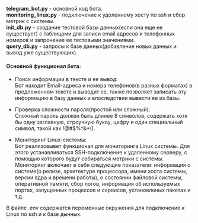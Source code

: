 **telegram_bot.py** - основной код бота.  
**monitoring_linux.py** - подключение к удоленному хосту по ssh и 
сбор метрик с системы.  
**init_db.py** - создание тестовой базы данных(если она еще не существует) с таблицами
для записи email адресов и телефонных номеров и запронение ее тестовыми значениями.  
**query_db.py** - запросы к базе данных(добавление новых данных и вывод уже существующих).

#### Основной функционал бота:  

* Поиск информации в тексте и ее вывод:  
Бот находит Email-адреса и номера телефонов(в разных форматах) в 
предложенном тексте и выводит ее, также позволяет записать эту информацию в
базу данных и впоследствии вывести ее из базы.
  

* Проверка сложности пароля(простой или сложный):  
Сложный пароль должен быть длинее 8 символов, содержать хотя бы одну 
заглавную, строучную букву, цифру и один специальный символ, такой как !@#$%^&*().

  

* Мониторинг Linux-системы:  
Бот реализовывет функционал для мониторинга Linux системы. Для этого 
устанавливаться SSH-подключение к удаленному серверу, с помощью которого будут 
собираться метрики с системы. Мониторинг включает в себя следующие показатели:
информация о системе(о релизе, архитектуре процессора, имени хоста системы, версии ядра и времени
работы), о состоянии файловой системы, оперативной памяти, сбор логов, информация об используемых портах,
запущенных процессов и сервисов, установленых пакетах и т.д.
  
В файле .env содержатся переменные окружения для подключение к Linux по ssh и к базе дынных.
